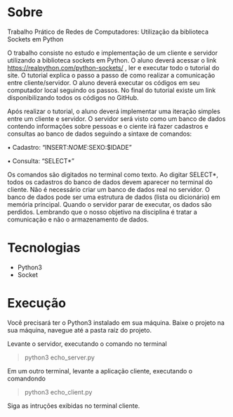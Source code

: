 # Sobre
Trabalho Prático de Redes de Computadores: Utilização da biblioteca Sockets em Python

O trabalho consiste no estudo e implementação de um cliente e servidor utilizando a biblioteca sockets
em Python. O aluno deverá acessar o link https://realpython.com/python-sockets/ , ler e executar todo o
tutorial do site. O tutorial explica o passo a passo de como realizar a comunicação entre cliente/servidor.
O aluno deverá executar os códigos em seu computador local seguindo os passos. No final do tutorial
existe um link disponibilizando todos os códigos no GitHub.

Após realizar o tutorial, o aluno deverá implementar uma iteração simples entre um cliente e servidor. O
servidor será visto como um banco de dados contendo informações sobre pessoas e o ciente irá fazer
cadastros e consultas ao banco de dados seguindo a sintaxe de comandos:

• Cadastro: “INSERT:$NOME:$SEXO:$IDADE”

• Consulta: “SELECT*”

Os comandos são digitados no terminal como texto. Ao digitar SELECT*, todos os cadastros do banco de
dados devem aparecer no terminal do cliente. Não é necessário criar um banco de dados real no servidor.
O banco de dados pode ser uma estrutura de dados (lista ou dicionário) em memória principal. Quando o
servidor parar de executar, os dados são perdidos. Lembrando que o nosso objetivo na disciplina é tratar
a comunicação e não o armazenamento de dados. 

# Tecnologias
- Python3
- Socket

# Execução
Você precisará ter o Python3 instalado em sua máquina.
Baixe o projeto na sua máquina, navegue até a pasta raíz do projeto.

Levante o servidor, executando o comando no terminal

> python3 echo_server.py

Em um outro terminal, levante a aplicação cliente, executando o comandondo

> python3 echo_client.py

Siga as intruções exibidas no terminal cliente.